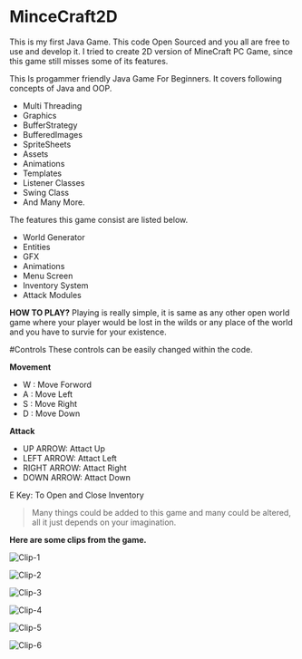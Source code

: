 # MinceCraft2D
This is my first Java Game. This code Open Sourced and you all are free to use and develop it. I tried to create 2D version of MineCraft PC Game, since this game still misses some of its features.

This Is progammer friendly Java Game For Beginners. It covers following concepts of Java and OOP.

- Multi Threading
- Graphics
- BufferStrategy
- BufferedImages
- SpriteSheets
- Assets
- Animations
- Templates
- Listener Classes
- Swing Class
- And Many More.

The features this game consist are listed below.

- World Generator
- Entities
- GFX
- Animations
- Menu Screen
- Inventory System
- Attack Modules

**HOW TO PLAY?**
Playing is really simple, it is same as any other open world game where your player would be lost in the wilds or any place of the world and you have to survie for your existence.

#Controls
These controls can be easily changed within the code.

**Movement**

- W : Move Forword
- A : Move Left
- S : Move Right
- D : Move Down


**Attack**

- UP ARROW: Attact Up
- LEFT ARROW: Attact Left
- RIGHT ARROW: Attact Right
- DOWN ARROW: Attact Down

  
E Key: To Open and Close Inventory

> Many things could be added to this game and many could be altered, all it just depends on your imagination.


**Here are some clips from the game.**

![Clip-1]({{site.baseurl}}/https://github.com/creatorgaming/MineCraft2D/blob/master/Test%20Images/Test_Image_1.PNG?raw=true)

![Clip-2]({{site.baseurl}}/https://github.com/creatorgaming/MineCraft2D/blob/master/Test%20Images/Test_Image_2.PNG?raw=true)

![Clip-3]({{site.baseurl}}/https://github.com/creatorgaming/MineCraft2D/blob/master/Test%20Images/Test_Image_3.PNG?raw=true)

![Clip-4]({{site.baseurl}}/https://github.com/creatorgaming/MineCraft2D/blob/master/Test%20Images/Test_Image_4.PNG?raw=true)

![Clip-5]({{site.baseurl}}/https://github.com/creatorgaming/MineCraft2D/blob/master/Test%20Images/Test_Image_5.PNG?raw=true)

![Clip-6]({{site.baseurl}}/https://github.com/creatorgaming/MineCraft2D/blob/master/Test%20Images/Test_Image_6.PNG?raw=true)